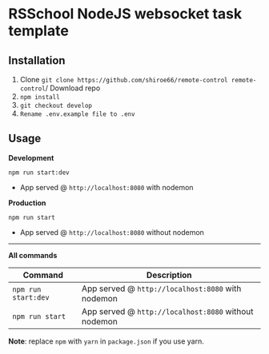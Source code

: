 # RSSchool NodeJS websocket task template

## Installation

1. Clone `git clone https://github.com/shiroe66/remote-control remote-control`/ Download repo
2. `npm install`
3. `git checkout develop`
4. `Rename .env.example file to .env`

## Usage

**Development**

`npm run start:dev`

- App served @ `http://localhost:8080` with nodemon

**Production**

`npm run start`

- App served @ `http://localhost:8080` without nodemon

---

**All commands**

| Command             | Description                                          |
| ------------------- | ---------------------------------------------------- |
| `npm run start:dev` | App served @ `http://localhost:8080` with nodemon    |
| `npm run start`     | App served @ `http://localhost:8080` without nodemon |

**Note**: replace `npm` with `yarn` in `package.json` if you use yarn.
